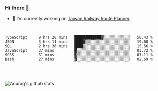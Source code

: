 ### Hi there 👋

- 🔭 I’m currently working on [Taiwan Railway Route Planner](https://github.com/Taiwan-Railway-Route-Planner)

<br/>

<!--START_SECTION:waka-->

```text
TypeScript     8 hrs 28 mins   ████████████▓░░░░░░░░░░░░   50.43 %
JSON           3 hrs 11 mins   ████▓░░░░░░░░░░░░░░░░░░░░   19.00 %
SQL            2 hrs 36 mins   ████░░░░░░░░░░░░░░░░░░░░░   15.56 %
JavaScript     37 mins         █░░░░░░░░░░░░░░░░░░░░░░░░   03.72 %
SCSS           31 mins         ▓░░░░░░░░░░░░░░░░░░░░░░░░   03.11 %
Bash           27 mins         ▓░░░░░░░░░░░░░░░░░░░░░░░░   02.69 %
```

<!--END_SECTION:waka-->

<br/>
<br/>

![Anurag's github stats](https://github-readme-stats.vercel.app/api?username=DepickereSven&show_icons=true&theme=tokyonight)



<!--
**DepickereSven/DepickereSven** is a ✨ _special_ ✨ repository because its `README.md` (this file) appears on your GitHub profile.

Here are some ideas to get you started:

- 🔭 I’m currently working on ...
- 🌱 I’m currently learning ...
- 👯 I’m looking to collaborate on ...
- 🤔 I’m looking for help with ...
- 💬 Ask me about ...
- 📫 How to reach me: ...
- 😄 Pronouns: ...
- ⚡ Fun fact: ...
-->
